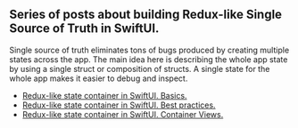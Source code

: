 ## Series of posts about building Redux-like Single Source of Truth in SwiftUI.
Single source of truth eliminates tons of bugs produced by creating multiple states across the app. The main idea here is describing the whole app state by using a single struct or composition of structs. A single state for the whole app makes it easier to debug and inspect.

* [Redux-like state container in SwiftUI. Basics.](https://mecid.github.io/2019/09/18/redux-like-state-container-in-swiftui/)
* [Redux-like state container in SwiftUI. Best practices.](https://mecid.github.io/2019/09/25/redux-like-state-container-in-swiftui-part2/)
* [Redux-like state container in SwiftUI. Container Views.](https://mecid.github.io/2019/10/02/redux-like-state-container-in-swiftui-part3/)
